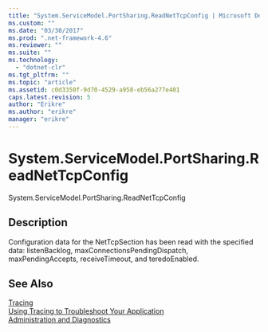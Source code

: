 ```yaml
---
title: "System.ServiceModel.PortSharing.ReadNetTcpConfig | Microsoft Docs"
ms.custom: ""
ms.date: "03/30/2017"
ms.prod: ".net-framework-4.6"
ms.reviewer: ""
ms.suite: ""
ms.technology: 
  - "dotnet-clr"
ms.tgt_pltfrm: ""
ms.topic: "article"
ms.assetid: c0d3350f-9d70-4529-a958-eb56a277e401
caps.latest.revision: 5
author: "Erikre"
ms.author: "erikre"
manager: "erikre"
---
```

# System.ServiceModel.PortSharing.ReadNetTcpConfig
System.ServiceModel.PortSharing.ReadNetTcpConfig  
  
## Description  
 Configuration data for the NetTcpSection has been read with the specified data:  listenBacklog, maxConnectionsPendingDispatch, maxPendingAccepts, receiveTimeout, and teredoEnabled.  
  
## See Also  
 [Tracing](../../../../../docs/framework/wcf/diagnostics/tracing/tracing.md)   
 [Using Tracing to Troubleshoot Your Application](../../../../../docs/framework/wcf/diagnostics/tracing/using-tracing-to-troubleshoot-your-application.md)   
 [Administration and Diagnostics](../../../../../docs/framework/wcf/diagnostics/administration-and-diagnostics.md)